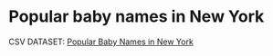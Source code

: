 # Popular baby names in New York

CSV DATASET: [Popular Baby Names in New York](https://catalog.data.gov/dataset/popular-baby-names)
